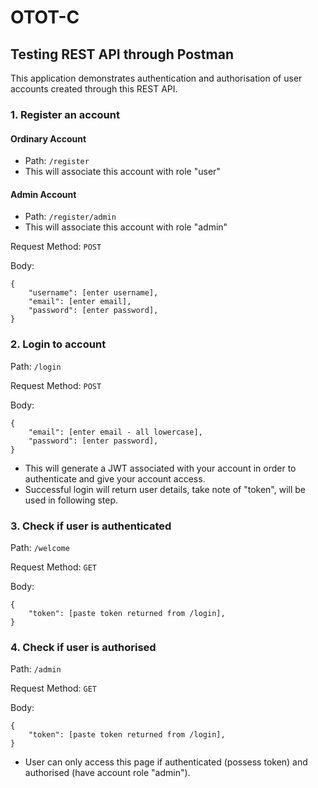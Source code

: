 # OTOT-C

## Testing REST API through Postman
This application demonstrates authentication and authorisation of user accounts created through this REST API.

### 1. Register an account
#### Ordinary Account
- Path: `/register`
- This will associate this account with role "user"

#### Admin Account
- Path: `/register/admin`
- This will associate this account with role "admin"

Request Method: `POST`

Body: 
```
{
    "username": [enter username],
    "email": [enter email],
    "password": [enter password],
}
```


### 2. Login to account
Path: `/login`

Request Method: `POST`

Body: 
```
{
    "email": [enter email - all lowercase],
    "password": [enter password],
}
```

- This will generate a JWT associated with your account in order to authenticate and give your account access.
- Successful login will return user details, take note of "token", will be used in following step.


### 3. Check if user is authenticated
Path: `/welcome`

Request Method: `GET`

Body: 
```
{
    "token": [paste token returned from /login],
}
```


### 4. Check if user is authorised
Path: `/admin`

Request Method: `GET`

Body: 
```
{
    "token": [paste token returned from /login],
}
```

- User can only access this page if authenticated (possess token) and authorised (have account role "admin").